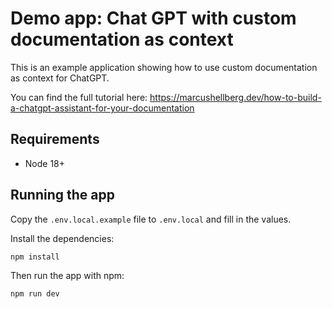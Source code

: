 # Demo app: Chat GPT with custom documentation as context

This is an example application showing how to use custom documentation as context for ChatGPT.

You can find the full tutorial here: https://marcushellberg.dev/how-to-build-a-chatgpt-assistant-for-your-documentation

## Requirements
- Node 18+

## Running the app
Copy the `.env.local.example` file to `.env.local` and fill in the values.

Install the dependencies:
```
npm install
```

Then run the app with npm:
```
npm run dev
```